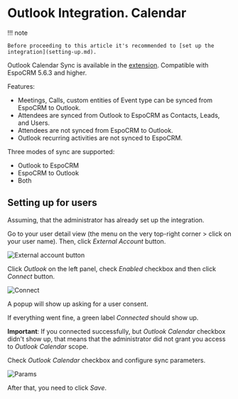 # Outlook Integration. Calendar

!!! note

    Before proceeding to this article it's recommended to [set up the integration](setting-up.md).

Outlook Calendar Sync is available in the [extension](https://www.espocrm.com/extensions/outlook-integration/). Compatible with EspoCRM 5.6.3 and higher.

Features:

* Meetings, Calls, custom entities of Event type can be synced from EspoCRM to Outlook.
* Attendees are synced from Outlook to EspoCRM as Contacts, Leads, and Users.
* Attendees are not synced from EspoCRM to Outlook.
* Outlook recurring activities are not synced to EspoCRM.

Three modes of sync are supported:

* Outlook to EspoCRM
* EspoCRM to Outlook
* Both

## Setting up for users

Assuming, that the administrator has already set up the integration.

Go to your user detail view (the menu on the very top-right corner > click on your user name). Then, click *External Account* button.

![External account button](../../_static/images/extensions/outlook-integration/external-account-button.png)

Click *Outlook* on the left panel, check *Enabled* checkbox and then click *Connect* button.

![Connect](../../_static/images/extensions/outlook-integration/connect.png)

A popup will show up asking for a user consent.

If everything went fine, a green label *Connected* should show up.

**Important**: If you connected successfully, but *Outlook Calendar* checkbox didn't show up, that means that the administrator did not grant you access to *Outlook Calendar* scope.

Check *Outlook Calendar* checkbox and configure sync parameters.

![Params](../../_static/images/extensions/outlook-integration/calendar-params.png)

After that, you need to click *Save*.
